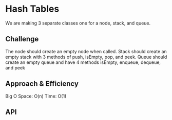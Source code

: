 # Hash Tables
<!-- Short summary or background information -->
We are making 3 separate classes one for a node, stack, and queue.

## Challenge
<!-- Description of the challenge -->
The node should create an empty node when called. Stack should create an empty stack with 3 methods of push, isEmpty, pop, and peek. Queue should create an empty queue and have 4 methods isEmpty, enqueue, dequeue, and peek
## Approach & Efficiency
<!-- What approach did you take? Why? What is the Big O space/time for this approach? -->

Big O
Space: O(n)
Time: O(1)

## API
<!-- Description of each method publicly available to your Stack and Queue-->
